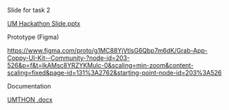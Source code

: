 Slide for task 2

[UM Hackathon Slide.pptx](https://github.com/user-attachments/files/19720392/UM.Hackathon.Slide.pptx)

Prototype (Figma)

https://www.figma.com/proto/g1MC88YjVtlsG6Qbp7m6dK/Grab-App-Coppy-UI-Kit--Community-?node-id=203-526&p=f&t=IkAMsc8YRZYKMulc-0&scaling=min-zoom&content-scaling=fixed&page-id=131%3A2762&starting-point-node-id=203%3A526

Documentation

[UMTHON .docx](https://github.com/user-attachments/files/19728738/UMTHON.docx)
